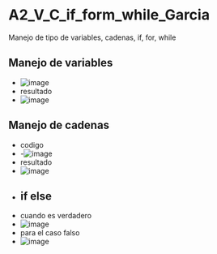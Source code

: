 # A2_V_C_if_form_while_Garcia
Manejo de tipo de variables, cadenas, if, for, while
## Manejo de variables
- ![image](https://github.com/user-attachments/assets/e140affd-df37-490f-9453-1214739cfe96)
- resultado
- ![image](https://github.com/user-attachments/assets/0abd1b3b-8176-48e8-ba5b-1b9cfd99a349)
## Manejo de cadenas
- codigo
- -![image](https://github.com/user-attachments/assets/9dd7cf42-a118-4ec5-8e13-89e8114be763)
- resultado
- ![image](https://github.com/user-attachments/assets/2d918e4f-e60e-4926-b065-9713bed45911)
- ## if else
- cuando es verdadero
- ![image](https://github.com/user-attachments/assets/e56e698d-e2ca-429c-a1d3-e28ebf39030b)
- para el caso falso
- ![image](https://github.com/user-attachments/assets/51e3db67-93f2-4e02-a7d3-231e67012475)

